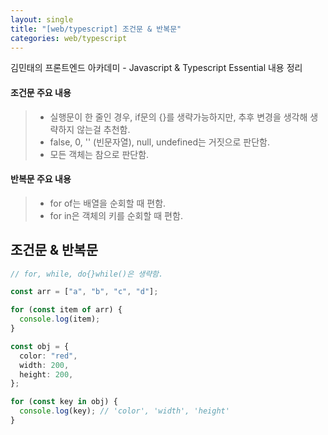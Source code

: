 ```yaml
---
layout: single
title: "[web/typescript] 조건문 & 반복문"
categories: web/typescript
---
```


김민태의 프론트엔드 아카데미 - Javascript & Typescript Essential 내용 정리

#### 조건문 주요 내용

> - 실행문이 한 줄인 경우, if문의 {}를 생략가능하지만, 추후 변경을 생각해 생략하지 않는걸 추천함.
> - false, 0, '' (빈문자열), null, undefined는 거짓으로 판단함.
> - 모든 객체는 참으로 판단함.

#### 반복문 주요 내용

> - for of는 배열을 순회할 때 편함.
> - for in은 객체의 키를 순회할 때 편함.

## 조건문 & 반복문

```ts
// for, while, do{}while()은 생략함.

const arr = ["a", "b", "c", "d"];

for (const item of arr) {
  console.log(item);
}

const obj = {
  color: "red",
  width: 200,
  height: 200,
};

for (const key in obj) {
  console.log(key); // 'color', 'width', 'height'
}
```
